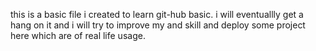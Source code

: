 this is a basic file i created to learn git-hub basic. i will eventuallly get a hang on it and i will try to improve my and skill and deploy some project here which are of real life usage.
